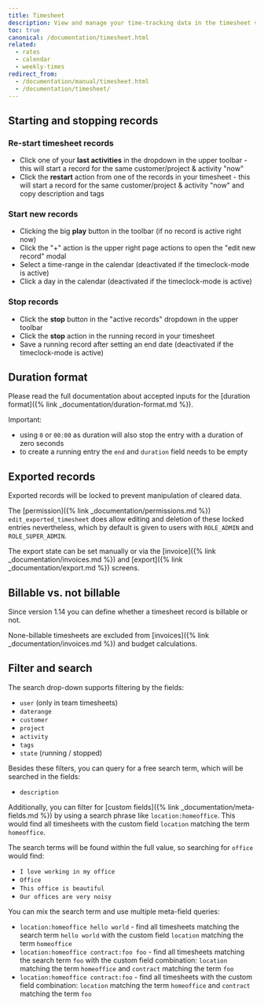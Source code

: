 ```yaml
---
title: Timesheet
description: View and manage your time-tracking data in the timesheet view
toc: true
canonical: /documentation/timesheet.html
related:
  - rates
  - calendar
  - weekly-times
redirect_from: 
  - /documentation/manual/timesheet.html
  - /documentation/timesheet/
---
```


## Starting and stopping records

### Re-start timesheet records
- Click one of your **last activities** in the dropdown in the upper toolbar - this will start a record for the same customer/project & activity "now"
- Click the **restart** action from one of the records in your timesheet - this will start a record for the same customer/project & activity "now" and copy description and tags

### Start new records
- Clicking the big **play** button in the toolbar (if no record is active right now)
- Click the "+" action is the upper right page actions to open the "edit new record" modal
- Select a time-range in the calendar (deactivated if the timeclock-mode is active)
- Click a day in the calendar (deactivated if the timeclock-mode is active)

### Stop records
- Click the **stop** button in the "active records" dropdown in the upper toolbar
- Click the **stop** action in the running record in your timesheet
- Save a running record after setting an end date (deactivated if the timeclock-mode is active)

## Duration format

Please read the full documentation about accepted inputs for the [duration format]({% link _documentation/duration-format.md %}).

Important:
- using `0` or `00:00` as duration will also stop the entry with a duration of zero seconds
- to create a running entry the `end` and `duration` field needs to be empty

## Exported records

Exported records will be locked to prevent manipulation of cleared data.

The [permission]({% link _documentation/permissions.md %}) `edit_exported_timesheet` does allow editing and deletion of these
locked entries nevertheless, which by default is given to users with `ROLE_ADMIN` and `ROLE_SUPER_ADMIN`.

The export state can be set manually or via the [invoice]({% link _documentation/invoices.md %}) and [export]({% link _documentation/export.md %}) screens.

## Billable vs. not billable

Since version 1.14 you can define whether a timesheet record is billable or not.

None-billable timesheets are excluded from [invoices]({% link _documentation/invoices.md %}) and budget calculations.

## Filter and search

The search drop-down supports filtering by the fields:
- `user` (only in team timesheets)
- `daterange`
- `customer`
- `project`
- `activity`
- `tags`
- `state` (running / stopped)

Besides these filters, you can query for a free search term, which will be searched in the fields:
- `description`

Additionally, you can filter for [custom fields]({% link _documentation/meta-fields.md %}) by using a search phrase like `location:homeoffice`.
This would find all timesheets with the custom field `location` matching the term `homeoffice`.

The search terms will be found within the full value, so searching for `office` would find:
- `I love working in my office`
- `Office`
- `This office is beautiful`
- `Our offices are very noisy`

You can mix the search term and use multiple meta-field queries:
- `location:homeoffice hello world` - find all timesheets matching the search term `hello world` with the custom field `location` matching the term `homeoffice`
- `location:homeoffice contract:foo foo` - find all timesheets matching the search term `foo` with the custom field combination: `location` matching the term `homeoffice` and `contract` matching the term `foo`
- `location:homeoffice contract:foo` - find all timesheets with the custom field combination: `location` matching the term `homeoffice` and `contract` matching the term `foo`
